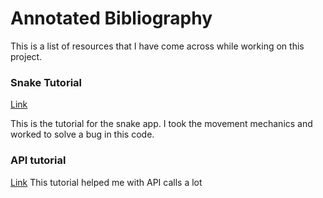 # Annotated Bibliography
This is a list of resources that I have come across while working on this project.

### Snake Tutorial
[Link](https://medium.com/@gavin9/how-to-build-an-iphone-game-from-scratch-using-spritekit-no-coding-experience-required-bf486568075a)

This is the tutorial for the snake app. I took the movement mechanics and worked to solve a bug in this code.

### API tutorial
[Link](https://medium.com/better-programming/basic-api-request-with-swift-4-d8bf829524f)
This tutorial helped me with API calls a lot
